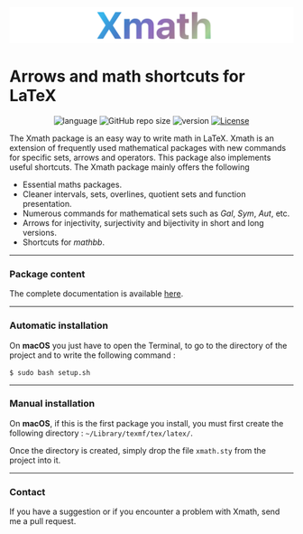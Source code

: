 <div align="center">
  <img src="resources/logo.png">
</div>

# Arrows and math shortcuts for LaTeX

<div align="center">

  ![language](https://img.shields.io/badge/language-EN,%20FR-important)
  ![GitHub repo size](https://img.shields.io/github/repo-size/MartinDbx/xmath)
  ![version](https://img.shields.io/badge/version-v3.1.0-blue)
  [![License](https://img.shields.io/badge/license-LaTeX_Project_Public_License_1.3-blue?logo=LaTeX)](LICENSE)

</div>
The Xmath package is an easy way to write math in LaTeX. Xmath is an extension of frequently used mathematical packages with new commands for specific sets, arrows and operators. This package also implements useful shortcuts. The Xmath package mainly offers the following

* Essential maths packages.
* Cleaner intervals, sets, overlines, quotient sets and function presentation.
* Numerous commands for mathematical sets such as *Gal*, *Sym*, *Aut*, etc.
* Arrows for injectivity, surjectivity and bijectivity in short and long versions.
* Shortcuts for *mathbb*.

-----------------------------------------------------------
### Package content
The complete documentation is available [here](Resources/xmath-documentation.pdf).

-----------------------------------------------------------
### Automatic installation
On **macOS** you just have to open the Terminal, to go to the
directory of the project and to write the following command :
```
$ sudo bash setup.sh
```
-----------------------------------------------------------
### Manual installation
On **macOS**, if this is the first package you install, you must
first create the following directory : `~/Library/texmf/tex/latex/`.

Once the directory is created, simply drop the file `xmath.sty`
from the project into it.

-----------------------------------------------------------
### Contact
If you have a suggestion or if you encounter a problem with Xmath, send me a pull request.


